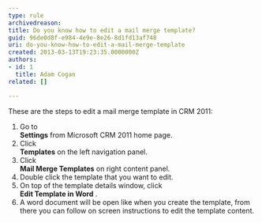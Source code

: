 ```yaml
---
type: rule
archivedreason: 
title: Do you know how to edit a mail merge template?
guid: 96de0d8f-e984-4e9e-8e26-8d1fd13af748
uri: do-you-know-how-to-edit-a-mail-merge-template
created: 2013-03-13T19:23:35.0000000Z
authors:
- id: 1
  title: Adam Cogan
related: []

---
```


These are the steps to edit a mail merge template in CRM 2011:

<!--endintro-->

1. Go to <br>       **Settings** from Microsoft CRM 2011 home page.
2. Click <br>       **Templates** on the left navigation panel.
3. Click <br>       **Mail Merge Templates** on right content panel.
4. Double click the template that you want to edit.
5. On top of the template details window, click <br>       **Edit Template in Word** .
6. A word document will be open like when you create the template, from there you can follow on screen instructions to edit the template content.
